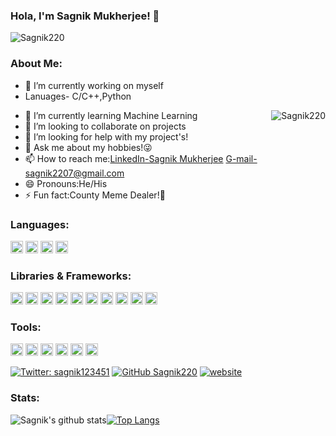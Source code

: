 ### Hola, I'm Sagnik Mukherjee! 👋
<p align="left"> <img src="https://komarev.com/ghpvc/?username=Sagnik220&label=Hit's&color=blue&style=plastic" alt="Sagnik220" /> </p>



### About Me:
- 🔭 I’m currently working on myself
- Lanuages- C/C++,Python<p align="right"><img align="right" src="https://github-readme-streak-stats.herokuapp.com/?user=Sagnik220" alt="Sagnik220" /></p>
- 🌱 I’m currently learning Machine Learning
- 👯 I’m looking to collaborate on projects
- 🤔 I’m looking for help with my project's!
- 💬 Ask me about my hobbies!😜
- 📫 How to reach me:[LinkedIn-Sagnik Mukherjee](https://www.linkedin.com/in/sagnik-mukherjee-23b21b16a/) G-mail-sagnik2207@gmail.com
- 😄 Pronouns:He/His
- ⚡ Fun fact:County Meme Dealer!🤣
### Languages:
<img height="20" width="20" src="https://unpkg.com/simple-icons@v3/icons/python.svg" /> <img height="20" width="20" src="https://unpkg.com/simple-icons@v3/icons/javascript.svg" /> <img height="20" width="20" src="https://unpkg.com/simple-icons@v3/icons/cplusplus.svg" /> <img height="20" width="20" src="https://unpkg.com/simple-icons@v3/icons/c.svg" />

### Libraries & Frameworks:
<img height="20" width="20" src="https://unpkg.com/simple-icons@v3/icons/pytorch.svg" /> <img height="20" width="20" src="https://unpkg.com/simple-icons@v3/icons/scikit-learn.svg" /> <img height="20" width="20" src="https://unpkg.com/simple-icons@v3/icons/keras.svg" />  <img height="20" width="20" src="https://unpkg.com/simple-icons@v3/icons/tensorflow.svg" /> <img height="20" width="20" src="https://unpkg.com/simple-icons@v3/icons/numpy.svg" /> <img height="20" width="20" src="https://unpkg.com/simple-icons@v3/icons/pandas.svg" /> <img height="20" width="20" src="https://cdn.jsdelivr.net/npm/simple-icons@v4/icons/scipy.svg" /> <img height="20" width="20" src="https://cdn.jsdelivr.net/npm/simple-icons@v4/icons/opencv.svg" /> <img height="20" width="20" src="https://cdn.jsdelivr.net/npm/simple-icons@v4/icons/react.svg" /> <img height="20" width="20" src="https://cdn.jsdelivr.net/npm/simple-icons@v4/icons/vue-dot-js.svg" />


### Tools:
<img height="20" width="20" src="https://unpkg.com/simple-icons@v3/icons/docker.svg" /> <img height="20" width="20" src="https://unpkg.com/simple-icons@v3/icons/googlecloud.svg" /> <img height="20" width="20" src="https://unpkg.com/simple-icons@v3/icons/kubernetes.svg" /> <img height="20" width="20" src="https://unpkg.com/simple-icons@v3/icons/heroku.svg" /> <img height="20" width="20" src="https://unpkg.com/simple-icons@v3/icons/netlify.svg" /> <img height="20" width="20" src="https://unpkg.com/simple-icons@v3/icons/amazonaws.svg" />



[![Twitter: sagnik123451](https://img.shields.io/twitter/follow/sagnik123451?style=social)](https://twitter.com/sagnik123451)
[![GitHub Sagnik220](https://img.shields.io/github/followers/Sagnik220?label=follow&style=social)](https://github.com/Sagnik220)
[![website](https://img.shields.io/badge/PortfolioWebsite-Sagnik220-2648ff?style=flat-square&logo=google-chrome)](https://sagnik220.github.io/cashmoney/)

### Stats:
![Sagnik's github stats](https://github-readme-stats.vercel.app/api?username=Sagnik220&show_icons=true&theme=tokyonight)[![Top Langs](https://github-readme-stats.vercel.app/api/top-langs/?username=Sagnik220&layout=compact)](https://github.com/Sagnik220/github-readme-stats)

